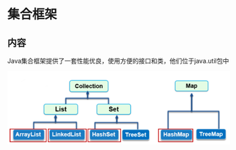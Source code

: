 # 集合框架

## 内容

Java集合框架提供了一套性能优良，使用方便的接口和类，他们位于java.util包中

![image-20220629172106825](pictures/image-20220629172106825.png)

